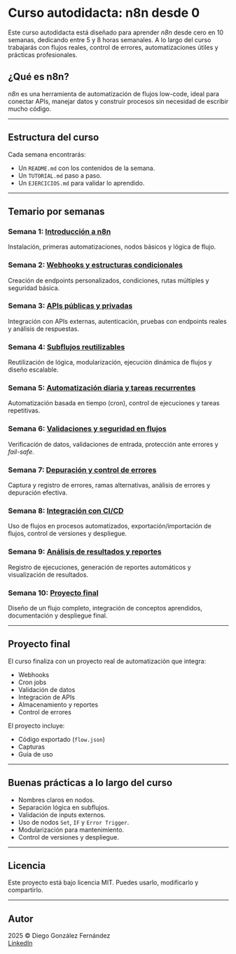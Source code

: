 # Curso autodidacta: n8n desde 0

Este curso autodidacta está diseñado para aprender *n8n* desde cero en 10 semanas, dedicando entre 5 y 8 horas semanales. A lo largo del curso trabajarás con flujos reales, control de errores, automatizaciones útiles y prácticas profesionales.

## ¿Qué es n8n?

*n8n* es una herramienta de automatización de flujos low-code, ideal para conectar APIs, manejar datos y construir procesos sin necesidad de escribir mucho código.

---

## Estructura del curso

Cada semana encontrarás:

- Un `README.md` con los contenidos de la semana.
- Un `TUTORIAL.md` paso a paso.
- Un `EJERCICIOS.md` para validar lo aprendido.

---

## Temario por semanas

### Semana 1: [Introducción a n8n](./semana01/readme.md)

Instalación, primeras automatizaciones, nodos básicos y lógica de flujo.

### Semana 2: [Webhooks y estructuras condicionales](./semana02/readme.md)

Creación de endpoints personalizados, condiciones, rutas múltiples y seguridad básica.

### Semana 3: [APIs públicas y privadas](./semana03/readme.md)

Integración con APIs externas, autenticación, pruebas con endpoints reales y análisis de respuestas.

### Semana 4: [Subflujos reutilizables](./semana04/readme.md)

Reutilización de lógica, modularización, ejecución dinámica de flujos y diseño escalable.

### Semana 5: [Automatización diaria y tareas recurrentes](./semana05/readme.md)

Automatización basada en tiempo (cron), control de ejecuciones y tareas repetitivas.

### Semana 6: [Validaciones y seguridad en flujos](./semana06/readme.md)

Verificación de datos, validaciones de entrada, protección ante errores y *fail-safe*.

### Semana 7: [Depuración y control de errores](./semana07/readme.md)

Captura y registro de errores, ramas alternativas, análisis de errores y depuración efectiva.

### Semana 8: [Integración con CI/CD](./semana08/readme.md)

Uso de flujos en procesos automatizados, exportación/importación de flujos, control de versiones y despliegue.

### Semana 9: [Análisis de resultados y reportes](./semana09/readme.md)

Registro de ejecuciones, generación de reportes automáticos y visualización de resultados.

### Semana 10: [Proyecto final](./semana10/readme.md)

Diseño de un flujo completo, integración de conceptos aprendidos, documentación y despliegue final.

---

## Proyecto final

El curso finaliza con un proyecto real de automatización que integra:

- Webhooks
- Cron jobs
- Validación de datos
- Integración de APIs
- Almacenamiento y reportes
- Control de errores

El proyecto incluye:

- Código exportado (`flow.json`)
- Capturas
- Guía de uso

---

## Buenas prácticas a lo largo del curso

- Nombres claros en nodos.
- Separación lógica en subflujos.
- Validación de inputs externos.
- Uso de nodos `Set`, `IF` y `Error Trigger`.
- Modularización para mantenimiento.
- Control de versiones y despliegue.

---

## Licencia

Este proyecto está bajo licencia MIT. Puedes usarlo, modificarlo y compartirlo.

---

## Autor

2025 © Diego González Fernández  
[LinkedIn](https://www.linkedin.com/in/diego-gonzalez-fernandez)
